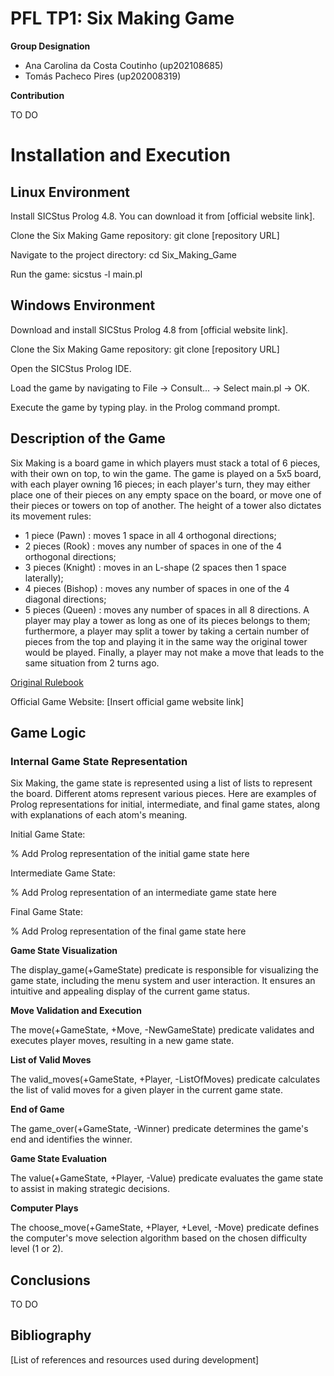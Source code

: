 # PFL TP1: Six Making Game
**Group Designation**
- Ana Carolina da Costa Coutinho 	(up202108685)
- Tomás Pacheco Pires 	(up202008319)

**Contribution**

TO DO

# Installation and Execution

## **Linux Environment**

Install SICStus Prolog 4.8. You can download it from [official website link].

Clone the Six Making Game repository: git clone [repository URL]

Navigate to the project directory: cd Six_Making_Game

Run the game: sicstus -l main.pl


## **Windows Environment**

Download and install SICStus Prolog 4.8 from [official website link].

Clone the Six Making Game repository: git clone [repository URL]

Open the SICStus Prolog IDE.

Load the game by navigating to File -> Consult... -> Select main.pl -> OK.

Execute the game by typing play. in the Prolog command prompt.


## Description of the Game
Six Making is a board game in which players must stack a total of 6 pieces, with their own on top, to win the game.
The game is played on a 5x5 board, with each player owning 16 pieces; in each player's turn, they may either place one of their pieces on any empty space on the board, or move one of their pieces or towers on top of another.
The height of a tower also dictates its movement rules:
- 1 piece (Pawn)	: moves 1 space in all 4 orthogonal directions;
- 2 pieces (Rook)	: moves any number of spaces in one of the 4 orthogonal directions;
- 3 pieces (Knight) : moves in an L-shape (2 spaces then 1 space laterally);
- 4 pieces (Bishop)	: moves any number of spaces in one of the 4 diagonal directions;
- 5 pieces (Queen)	: moves any number of spaces in all 8 directions.
A player may play a tower as long as one of its pieces belongs to them; furthermore, a player may split a tower by taking a certain number of pieces from the top and playing it in the same way the original tower would be played.
Finally, a player may not make a move that leads to the same situation from 2 turns ago.

[Original Rulebook](https://www.boardspace.net/sixmaking/english/Six-MaKING-rules-Eng-Ger-Fra-Ro-Hu.pdf)

Official Game Website: [Insert official game website link]


## Game Logic

### **Internal Game State Representation**

Six Making, the game state is represented using a list of lists to represent the board. Different atoms represent various pieces. Here are examples of Prolog representations for initial, intermediate, and final game states, along with explanations of each atom's meaning.

Initial Game State:

% Add Prolog representation of the initial game state here

Intermediate Game State:

% Add Prolog representation of an intermediate game state here

Final Game State:

% Add Prolog representation of the final game state here

**Game State Visualization**

The display_game(+GameState) predicate is responsible for visualizing the game state, including the menu system and user interaction. It ensures an intuitive and appealing display of the current game status.

**Move Validation and Execution**

The move(+GameState, +Move, -NewGameState) predicate validates and executes player moves, resulting in a new game state.

**List of Valid Moves**

The valid_moves(+GameState, +Player, -ListOfMoves) predicate calculates the list of valid moves for a given player in the current game state.

**End of Game**

The game_over(+GameState, -Winner) predicate determines the game's end and identifies the winner.

**Game State Evaluation**

The value(+GameState, +Player, -Value) predicate evaluates the game state to assist in making strategic decisions.

**Computer Plays**

The choose_move(+GameState, +Player, +Level, -Move) predicate defines the computer's move selection algorithm based on the chosen difficulty level (1 or 2).

## Conclusions
TO DO

## Bibliography

[List of references and resources used during development]
